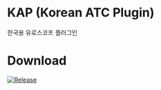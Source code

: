 # KAP (Korean ATC Plugin)
한국용 유로스코프 플러그인

# Download
[![Release](https://img.shields.io/github/v/release/lancard/KAP?include_prereleases&style=for-the-badge)][1]

[1]: https://github.com/lancard/KAP/releases/latest
